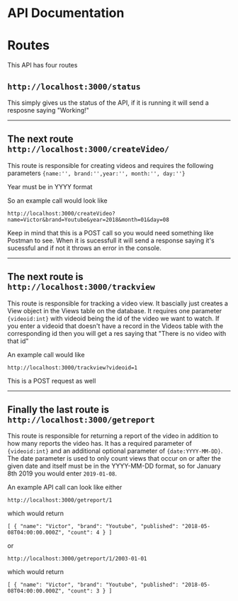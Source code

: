 # API Documentation

# Routes

This API has four routes


 ## `http://localhost:3000/status`
 
 This simply gives us the status of the API, if it is running it will send a resposne saying "Working!"
 
 ***

## The next route `http://localhost:3000/createVideo/`

This route is responsible for creating videos and requires the following parameters
`{name:'', brand:'',year:'', month:'', day:''}`

Year must be in YYYY format 

So an example call would look like 

`http://localhost:3000/createVideo?name=Victor&brand=Youtube&year=2018&month=01&day=08`

Keep in mind that this is a POST call so you would need something like Postman to see. When it is sucessfull it will send a response saying it's sucessful and if not it throws an error in the console. 

***

## The next route is `http://localhost:3000/trackview`

This route is responsible for tracking a video view. It bascially just creates a View object in the Views table on the database. It requires one parameter `{videoid:int}` with videoid being the id of the video we want to watch. If you enter a videoid that doesn't have a record in the Videos table with the corresponding id then you will get a res saying that "There is no video with that id" 

An example call would like 

`http://localhost:3000/trackview?videoid=1`

This is a POST request as well

***

## Finally the last route is `http://localhost:3000/getreport`

This route is responsible for returning a report of the video in addition to how many reports the video has. It has a required parameter of `{videoid:int}` and an additional optional parameter of `{date:YYYY-MM-DD}`. The date parameter is used to only count views that occur on or after the given date and itself must be in the YYYY-MM-DD format, so for January 8th 2019 you would enter `2019-01-08`.

An example API call can look like either 

`http://localhost:3000/getreport/1`

which would return 

`[
    {
        "name": "Victor",
        "brand": "Youtube",
        "published": "2018-05-08T04:00:00.000Z",
        "count": 4
    }
]`

or

`http://localhost:3000/getreport/1/2003-01-01`

which would return 

`[
    {
        "name": "Victor",
        "brand": "Youtube",
        "published": "2018-05-08T04:00:00.000Z",
        "count": 3
    }
]`




